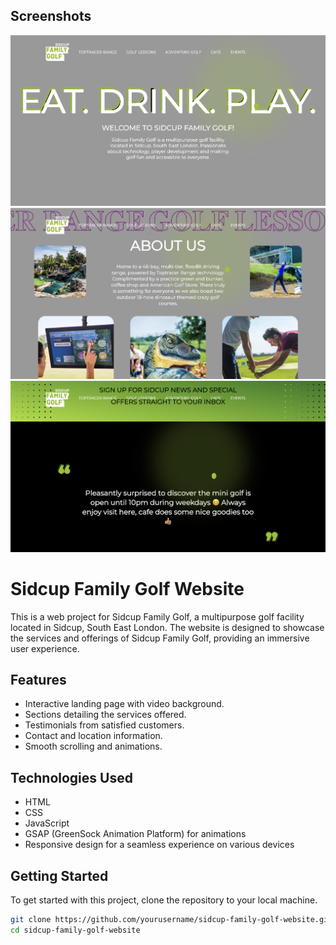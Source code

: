 ## Screenshots
![Refokus Website Clone Preview-1](images/P1.png)
![Refokus Website Clone Preview-2](images/P2.png)
![Refokus Website Clone Preview-3](images/P3.png)
# Sidcup Family Golf Website

This is a web project for Sidcup Family Golf, a multipurpose golf facility located in Sidcup, South East London. The website is designed to showcase the services and offerings of Sidcup Family Golf, providing an immersive user experience.


## Features
- Interactive landing page with video background.
- Sections detailing the services offered.
- Testimonials from satisfied customers.
- Contact and location information.
- Smooth scrolling and animations.

## Technologies Used
- HTML
- CSS
- JavaScript
- GSAP (GreenSock Animation Platform) for animations
- Responsive design for a seamless experience on various devices

## Getting Started
To get started with this project, clone the repository to your local machine.

```bash
git clone https://github.com/yourusername/sidcup-family-golf-website.git
cd sidcup-family-golf-website
